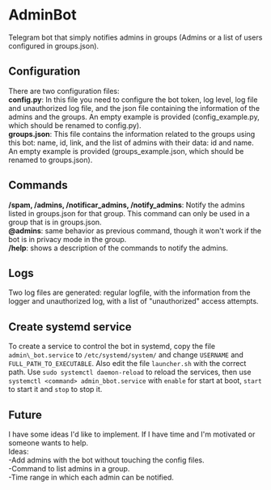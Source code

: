 # AdminBot
Telegram bot that simply notifies admins in groups (Admins or a list of users configured in groups.json).

## Configuration
There are two configuration files:  
**config.py**: In this file you need to configure the bot token, log level, log file and unauthorized log file, and the json file containing the information of the admins and the groups. An empty example is provided (config\_example.py, which should be renamed to config.py).  
**groups.json**: This file contains the information related to the groups using this bot: name, id, link, and the list of admins with their data: id and name. An empty example is provided (groups\_example.json, which should be renamed to groups.json). 

## Commands
**/spam, /admins, /notificar\_admins, /notify\_admins**: Notify the admins listed in groups.json for that group. This command can only be used in a group that is in groups.json.  
**@admins**: same behavior as previous command, though it won't work if the bot is in privacy mode in the group.  
**/help**: shows a description of the commands to notify the admins.  

## Logs
Two log files are generated: regular logfile, with the information from the logger and unauthorized log, with a list of "unauthorized" access attempts.

## Create systemd service
To create a service to control the bot in systemd, copy the file `admin\_bot.service` to `/etc/systemd/system/` and change `USERNAME` and `FULL_PATH_TO_EXECUTABLE`. Also edit the file `launcher.sh` with the correct path.
Use `sudo systemctl daemon-reload` to reload the services, then use `systemctl <command> admin_bbot.service` with `enable` for start at boot, `start` to start it and `stop` to stop it.

## Future
I have some ideas I'd like to implement. If I have time and I'm motivated or someone wants to help.  
Ideas:  
-Add admins with the bot without touching the config files.  
-Command to list admins in a group.  
-Time range in which each admin can be notified.  
